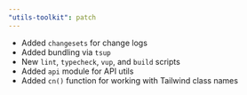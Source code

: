 ```yaml
---
"utils-toolkit": patch
---
```


- Added `changesets` for change logs
- Added bundling via `tsup`
- New `lint`, `typecheck`, `vup`, and `build` scripts
- Added `api` module for API utils
- Added `cn()` function for working with Tailwind class names
